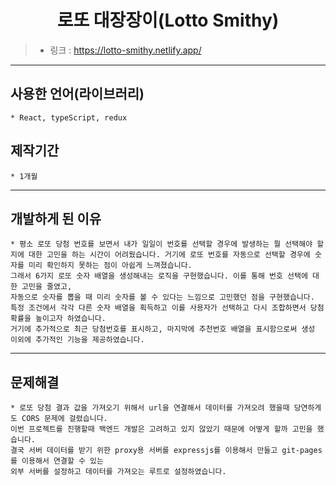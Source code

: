 <h1 align="center">로또 대장장이(Lotto Smithy)</h1>

> -   링크 : <https://lotto-smithy.netlify.app/>

---

## 사용한 언어(라이브러리)

    * React, typeScript, redux

## 제작기간

    * 1개월

---

## 개발하게 된 이유

    * 평소 로또 당첨 번호를 보면서 내가 일일이 번호를 선택할 경우에 발생하는 뭘 선택해야 할 지에 대한 고민을 하는 시간이 어려웠습니다. 거기에 로또 번호를 자동으로 선택할 경우에 숫자를 미리 확인하지 못하는 점이 아쉽게 느껴졌습니다.
    그래서 6가지 로또 숫자 배열을 생성해내는 로직을 구현했습니다. 이를 통해 번호 선택에 대한 고민을 줄였고,
    자동으로 숫자를 뽑을 때 미리 숫자를 볼 수 있다는 느낌으로 고민했던 점을 구현했습니다.
    특정 조건에서 각각 다른 숫자 배열을 획득하고 이를 사용자가 선택하고 다시 조합하면서 당첨 확률을 높이고자 하였습니다.
    거기에 추가적으로 최근 당첨번호를 표시하고, 마지막에 추천번호 배열을 표시함으로써 생성 이외에 추가적인 기능을 제공하였습니다.

---

## 문제해결

    * 로또 당첨 결과 값을 가져오기 위해서 url을 연결해서 데이터를 가져오려 했을때 당연하게도 CORS 문제에 걸렸습니다.
    이번 프로젝트를 진행할때 백엔드 개발은 고려하고 있지 않았기 때문에 어떻게 할까 고민을 했습니다.
    결국 서버 데이터를 받기 위한 proxy용 서버를 expressjs를 이용해서 만들고 git-pages를 이용해서 연결할 수 있는
    외부 서버를 설정하고 데이터를 가져오는 루트로 설정하였습니다.
